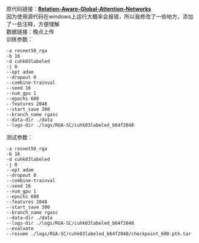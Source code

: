原代码链接：**[Relation-Aware-Global-Attention-Networks](https://github.com/microsoft/Relation-Aware-Global-Attention-Networks)**  
因为使用源代码在windows上运行大概率会报错，所以我修改了一些地方，添加了一些注释，方便理解  
数据链接：晚点上传  
训练参数：  
```
-a resnet50_rga
-b 16
-d cuhk03labeled
-j 0
--opt adam
--dropout 0
--combine-trainval
--seed 16
--num_gpu 1
--epochs 600
--features 2048
--start_save 300
--branch_name rgasc
--data-dir ./data
--logs-dir ./logs/RGA-SC/cuhk03labeled_b64f2048
```
测试参数：  
```
-a resnet50_rga
-b 16
-d cuhk03labeled
-j 0
--opt adam
--dropout 0
--combine-trainval
--seed 16
--num_gpu 1
--epochs 600
--features 2048
--start_save 300
--branch_name rgasc
--data-dir ./data
--logs-dir ./logs/RGA-SC/cuhk03labeled_b64f2048
--evaluate
--resume ./logs/RGA-SC/cuhk03labeled_b64f2048/checkpoint_600.pth.tar
```
